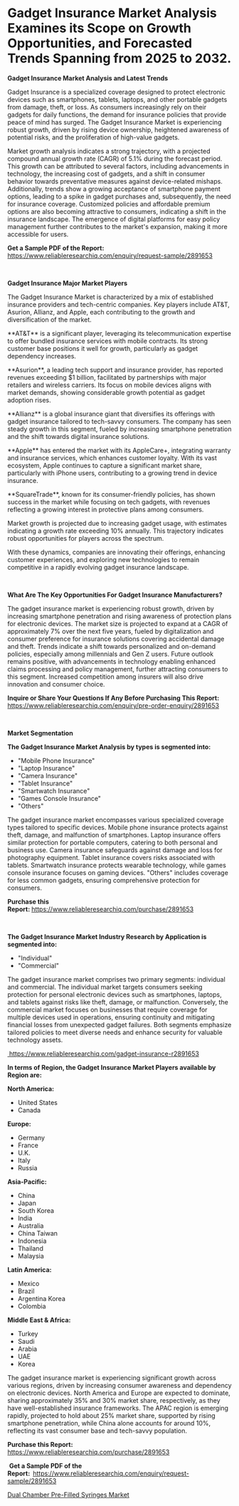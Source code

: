 <p><h1>Gadget Insurance Market Analysis Examines its Scope on Growth Opportunities, and Forecasted Trends Spanning from 2025 to 2032.</h1></p><p><strong>Gadget Insurance Market Analysis and Latest Trends</strong></p>
<p><p>Gadget Insurance is a specialized coverage designed to protect electronic devices such as smartphones, tablets, laptops, and other portable gadgets from damage, theft, or loss. As consumers increasingly rely on their gadgets for daily functions, the demand for insurance policies that provide peace of mind has surged. The Gadget Insurance Market is experiencing robust growth, driven by rising device ownership, heightened awareness of potential risks, and the proliferation of high-value gadgets.</p><p>Market growth analysis indicates a strong trajectory, with a projected compound annual growth rate (CAGR) of 5.1% during the forecast period. This growth can be attributed to several factors, including advancements in technology, the increasing cost of gadgets, and a shift in consumer behavior towards preventative measures against device-related mishaps. Additionally, trends show a growing acceptance of smartphone payment options, leading to a spike in gadget purchases and, subsequently, the need for insurance coverage. Customized policies and affordable premium options are also becoming attractive to consumers, indicating a shift in the insurance landscape. The emergence of digital platforms for easy policy management further contributes to the market's expansion, making it more accessible for users.</p></p>
<p><strong>Get a Sample PDF of the Report:&nbsp;</strong> <a href="https://www.reliableresearchiq.com/enquiry/request-sample/2891653?utm_campaign=2297&utm_medium=2&utm_source=Github&utm_content=ia&utm_term=14032025&utm_id=gadget-insurance">https://www.reliableresearchiq.com/enquiry/request-sample/2891653</a></p>
<p>&nbsp;</p>
<p><strong>Gadget Insurance Major Market Players</strong></p>
<p><p>The Gadget Insurance Market is characterized by a mix of established insurance providers and tech-centric companies. Key players include AT&T, Asurion, Allianz, and Apple, each contributing to the growth and diversification of the market.</p><p>**AT&T** is a significant player, leveraging its telecommunication expertise to offer bundled insurance services with mobile contracts. Its strong customer base positions it well for growth, particularly as gadget dependency increases.</p><p>**Asurion**, a leading tech support and insurance provider, has reported revenues exceeding $1 billion, facilitated by partnerships with major retailers and wireless carriers. Its focus on mobile devices aligns with market demands, showing considerable growth potential as gadget adoption rises.</p><p>**Allianz** is a global insurance giant that diversifies its offerings with gadget insurance tailored to tech-savvy consumers. The company has seen steady growth in this segment, fueled by increasing smartphone penetration and the shift towards digital insurance solutions.</p><p>**Apple** has entered the market with its AppleCare+, integrating warranty and insurance services, which enhances customer loyalty. With its vast ecosystem, Apple continues to capture a significant market share, particularly with iPhone users, contributing to a growing trend in device insurance.</p><p>**SquareTrade**, known for its consumer-friendly policies, has shown success in the market while focusing on tech gadgets, with revenues reflecting a growing interest in protective plans among consumers. </p><p>Market growth is projected due to increasing gadget usage, with estimates indicating a growth rate exceeding 10% annually. This trajectory indicates robust opportunities for players across the spectrum. </p><p>With these dynamics, companies are innovating their offerings, enhancing customer experiences, and exploring new technologies to remain competitive in a rapidly evolving gadget insurance landscape.</p></p>
<p>&nbsp;</p>
<p><strong>What Are The Key Opportunities For Gadget Insurance Manufacturers?</strong></p>
<p><p>The gadget insurance market is experiencing robust growth, driven by increasing smartphone penetration and rising awareness of protection plans for electronic devices. The market size is projected to expand at a CAGR of approximately 7% over the next five years, fueled by digitalization and consumer preference for insurance solutions covering accidental damage and theft. Trends indicate a shift towards personalized and on-demand policies, especially among millennials and Gen Z users. Future outlook remains positive, with advancements in technology enabling enhanced claims processing and policy management, further attracting consumers to this segment. Increased competition among insurers will also drive innovation and consumer choice.</p></p>
<p><strong>Inquire or Share Your Questions If Any Before Purchasing This Report:</strong> <a href="https://www.reliableresearchiq.com/enquiry/pre-order-enquiry/2891653?utm_campaign=2297&utm_medium=2&utm_source=Github&utm_content=ia&utm_term=14032025&utm_id=gadget-insurance">https://www.reliableresearchiq.com/enquiry/pre-order-enquiry/2891653</a></p>
<p>&nbsp;</p>
<p><strong>Market Segmentation</strong></p>
<p><strong>The Gadget Insurance Market Analysis by types is segmented into:</strong></p>
<p><ul><li>"Mobile Phone Insurance"</li><li>"Laptop Insurance"</li><li>"Camera Insurance"</li><li>"Tablet Insurance"</li><li>"Smartwatch Insurance"</li><li>"Games Console Insurance"</li><li>"Others"</li></ul></p>
<p><p>The gadget insurance market encompasses various specialized coverage types tailored to specific devices. Mobile phone insurance protects against theft, damage, and malfunction of smartphones. Laptop insurance offers similar protection for portable computers, catering to both personal and business use. Camera insurance safeguards against damage and loss for photography equipment. Tablet insurance covers risks associated with tablets. Smartwatch insurance protects wearable technology, while games console insurance focuses on gaming devices. "Others" includes coverage for less common gadgets, ensuring comprehensive protection for consumers.</p></p>
<p><strong>Purchase this Report:&nbsp;</strong><a href="https://www.reliableresearchiq.com/purchase/2891653?utm_campaign=2297&utm_medium=2&utm_source=Github&utm_content=ia&utm_term=14032025&utm_id=gadget-insurance">https://www.reliableresearchiq.com/purchase/2891653</a></p>
<p>&nbsp;</p>
<p><strong>The Gadget Insurance Market Industry Research by Application is segmented into:</strong></p>
<p><ul><li>"Individual"</li><li>"Commercial"</li></ul></p>
<p><p>The gadget insurance market comprises two primary segments: individual and commercial. The individual market targets consumers seeking protection for personal electronic devices such as smartphones, laptops, and tablets against risks like theft, damage, or malfunction. Conversely, the commercial market focuses on businesses that require coverage for multiple devices used in operations, ensuring continuity and mitigating financial losses from unexpected gadget failures. Both segments emphasize tailored policies to meet diverse needs and enhance security for valuable technology assets.</p></p>
<p><a href="https://www.reliableresearchiq.com/gadget-insurance-r2891653?utm_campaign=2297&utm_medium=2&utm_source=Github&utm_content=ia&utm_term=14032025&utm_id=gadget-insurance">&nbsp;https://www.reliableresearchiq.com/gadget-insurance-r2891653</a></p>
<p><strong>In terms of Region, the Gadget Insurance Market Players available by Region are:</strong></p>
<p>
    <p> <strong> North America: </strong>
        <ul>
            <li>United States</li>
            <li>Canada</li>
        </ul>
        </p> 
    <p> <strong> Europe: </strong>
        <ul>
            <li>Germany</li>
            <li>France</li>
            <li>U.K.</li>
            <li>Italy</li>
            <li>Russia</li>
        </ul>
        </p> 
    <p> <strong> Asia-Pacific: </strong>
        <ul>
            <li>China</li>
            <li>Japan</li>
            <li>South Korea</li>
            <li>India</li>
            <li>Australia</li>
            <li>China Taiwan</li>
            <li>Indonesia</li>
            <li>Thailand</li>
            <li>Malaysia</li>
        </ul>
        </p> 
    <p> <strong> Latin America: </strong>
        <ul>
            <li>Mexico</li>
            <li>Brazil</li>
            <li>Argentina Korea</li>
            <li>Colombia</li>
        </ul>
        </p> 
    <p> <strong> Middle East & Africa: </strong>
        <ul>
            <li>Turkey</li>
            <li>Saudi</li>
            <li>Arabia</li>
            <li>UAE</li>
            <li>Korea</li>
        </ul>
    </p>
    </p>
<p><p>The gadget insurance market is experiencing significant growth across various regions, driven by increasing consumer awareness and dependency on electronic devices. North America and Europe are expected to dominate, sharing approximately 35% and 30% market share, respectively, as they have well-established insurance frameworks. The APAC region is emerging rapidly, projected to hold about 25% market share, supported by rising smartphone penetration, while China alone accounts for around 10%, reflecting its vast consumer base and tech-savvy population.</p></p>
<p><strong>Purchase this Report: </strong><a href="https://www.reliableresearchiq.com/purchase/2891653?utm_campaign=2297&utm_medium=2&utm_source=Github&utm_content=ia&utm_term=14032025&utm_id=gadget-insurance">https://www.reliableresearchiq.com/purchase/2891653</a></p>
<p>&nbsp;<strong>Get a Sample PDF of the Report:&nbsp;&nbsp;</strong><a href="https://www.reliableresearchiq.com/enquiry/request-sample/2891653?utm_campaign=2297&utm_medium=2&utm_source=Github&utm_content=ia&utm_term=14032025&utm_id=gadget-insurance">https://www.reliableresearchiq.com/enquiry/request-sample/2891653</a></p>
<p><strong></strong></p>
<p><p><a href="https://github.com/AngelaWalsh696/Market-Research-Report-List-1/blob/main/dual-chamber-pre-filled-syringes-market.md?utm_campaign=2297&utm_medium=2&utm_source=Github&utm_content=ia&utm_term=14032025&utm_id=gadget-insurance">Dual Chamber Pre-Filled Syringes Market</a></p></p>